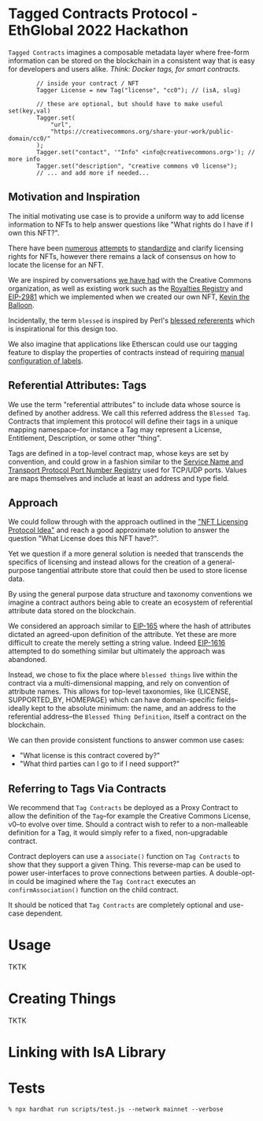 # Tagged Contracts Protocol - EthGlobal 2022 Hackathon

`Tagged Contracts` imagines a composable metadata layer where free-form information can be stored on the blockchain in a consistent way that is easy for developers and users alike. *Think: Docker tags, for smart contracts.*

```
        // inside your contract / NFT
        Tagger License = new Tag("license", "cc0"); // (isA, slug)

        // these are optional, but should have to make useful set(key,val)
        Tagger.set(
            "url",
            "https://creativecommons.org/share-your-work/public-domain/cc0/"
        );
        Tagger.set("contact", '"Info" <info@creativecommons.org>'); // more info
        Tagger.set("description", "creative commons v0 license");
        // ... and add more if needed...

```

## Motivation and Inspiration

The initial motivating use case is to provide a uniform way to add license information to NFTs to help answer questions like "What rights do I have if I own this NFT?".

There have been [numerous](https://www.nftlicense.org/) [attempts](https://www.nftstandards.wtf/NFT/NFT+License) to [standardize](https://eips.ethereum.org/EIPS/eip-5554) and clarify licensing rights for NFTs, however there remains a lack of consensus on how to locate the license for an NFT.

We are inspired by conversations [we have had](https://twitter.com/creativecommons/status/1537242121647706112) with the Creative Commons organization, as well as existing work such as the [Royalties Registry](https://royaltyregistry.xyz/) and [EIP-2981](https://eips.ethereum.org/EIPS/eip-2981) which we implemented when we created our own NFT, [Kevin the Balloon](https://www.kevintheballoon.com/).

Incidentally, the term `blessed` is inspired by Perl's [blessed refererents](https://www.perl.com/pub/1999/09/refererents.html/) which is inspirational for this design too.

We also imagine that applications like Etherscan could use our tagging feature to display the properties of contracts instead of requiring [manual configuration of labels](https://info.etherscan.com/public-name-tags-labels/).

## Referential Attributes: Tags

We use the term "referential attributes" to include data whose source is defined by another address. We call this referred address the `Blessed Tag`. Contracts that implement this protocol will define their tags in a unique mapping namespace–for instance a Tag may represent a License, Entitlement, Description, or some other "thing".

Tags are defined in a top-level contract map, whose keys are set by convention, and could grow in a fashion similar to the [Service Name and Transport Protocol Port Number Registry](https://www.iana.org/assignments/service-names-port-numbers/service-names-port-numbers.xhtml) used for TCP/UDP ports. Values are maps themselves and include at least an address and type field.

## Approach

We could follow through with the approach outlined in the ["NFT Licensing Protocol Idea"](https://www.nftstandards.wtf/NFT/NFT+License) and reach a good approximate solution to answer the question "What License does this NFT have?".

Yet we question if a more general solution is needed that transcends the specifics of licensing and instead allows for the creation of a general-purpose tangential attribute store that could then be used to store license data.

By using the general purpose data structure and taxonomy conventions we imagine a contract authors being able to create an ecosystem of referential attribute data stored on the blockchain.

We considered an approach similar to [EIP-165](https://eips.ethereum.org/EIPS/eip-165) where the hash of attributes dictated an agreed-upon definition of the attribute. Yet these are more difficult to create the merely setting a string value. Indeed [EIP-1616](https://eips.ethereum.org/EIPS/eip-1616) attempted to do something similar but ultimately the approach was abandoned.

Instead, we chose to fix the place where `blessed things` live within the contract via a multi-dimensional mapping, and rely on convention of attribute names. This allows for top-level taxonomies, like {LICENSE, SUPPORTED_BY, HOMEPAGE} which can have domain-specific fields–ideally kept to the absolute minimum: the name, and an address to the referential address–the `Blessed Thing Definition`, itself a contract on the blockchain.

We can then provide consistent functions to answer common use cases:

- "What license is this contract covered by?"
- "What third parties can I go to if I need support?"

## Referring to Tags Via Contracts

We recommend that `Tag Contracts` be deployed as a Proxy Contract to allow the definition of the `Tag`–for example the Creative Commons License, v0–to evolve over time. Should a contract wish to refer to a non-malleable definition for a Tag, it would simply refer to a fixed, non-upgradable contract.

Contract deployers can use a `associate()` function on `Tag Contracts` to show that they support a given Thing. This reverse-map can be used to power user-interfaces to prove connections between parties. A double-opt-in could be imagined where the `Tag Contract` executes an `confirmAssociation()` function on the child contract.

It should be noticed that `Tag Contracts` are completely optional and use-case dependent.

# Usage

TKTK

# Creating Things

TKTK

# Linking with IsA Library

# Tests

```
% npx hardhat run scripts/test.js --network mainnet --verbose
```
